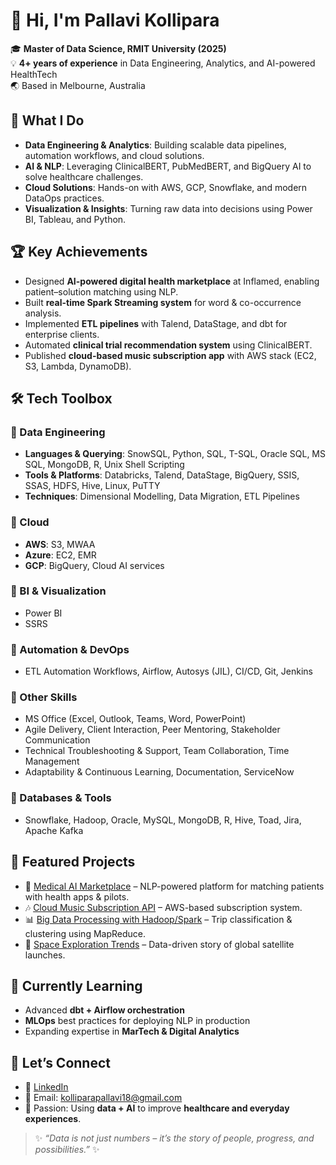 # 👋 Hi, I'm Pallavi Kollipara  

🎓 **Master of Data Science, RMIT University (2025)**  
💡 **4+ years of experience** in Data Engineering, Analytics, and AI-powered HealthTech  
🌏 Based in Melbourne, Australia  



## 🚀 What I Do
- **Data Engineering & Analytics**: Building scalable data pipelines, automation workflows, and cloud solutions.  
- **AI & NLP**: Leveraging ClinicalBERT, PubMedBERT, and BigQuery AI to solve healthcare challenges.  
- **Cloud Solutions**: Hands-on with AWS, GCP, Snowflake, and modern DataOps practices.  
- **Visualization & Insights**: Turning raw data into decisions using Power BI, Tableau, and Python.  



## 🏆 Key Achievements
- Designed **AI-powered digital health marketplace** at Inflamed, enabling patient–solution matching using NLP.  
- Built **real-time Spark Streaming system** for word & co-occurrence analysis.  
- Implemented **ETL pipelines** with Talend, DataStage, and dbt for enterprise clients.  
- Automated **clinical trial recommendation system** using ClinicalBERT.  
- Published **cloud-based music subscription app** with AWS stack (EC2, S3, Lambda, DynamoDB).  



## 🛠️ Tech Toolbox  

### 🔹 Data Engineering
- **Languages & Querying**: SnowSQL, Python, SQL, T-SQL, Oracle SQL, MS SQL, MongoDB, R, Unix Shell Scripting  
- **Tools & Platforms**: Databricks, Talend, DataStage, BigQuery, SSIS, SSAS, HDFS, Hive, Linux, PuTTY  
- **Techniques**: Dimensional Modelling, Data Migration, ETL Pipelines  

### 🔹 Cloud
- **AWS**: S3, MWAA  
- **Azure**: EC2, EMR  
- **GCP**: BigQuery, Cloud AI services  

### 🔹 BI & Visualization
- Power BI  
- SSRS  

### 🔹 Automation & DevOps
- ETL Automation Workflows, Airflow, Autosys (JIL), CI/CD, Git, Jenkins  

### 🔹 Other Skills
- MS Office (Excel, Outlook, Teams, Word, PowerPoint)  
- Agile Delivery, Client Interaction, Peer Mentoring, Stakeholder Communication  
- Technical Troubleshooting & Support, Team Collaboration, Time Management  
- Adaptability & Continuous Learning, Documentation, ServiceNow  

### 🔹 Databases & Tools
- Snowflake, Hadoop, Oracle, MySQL, MongoDB, R, Hive, Toad, Jira, Apache Kafka  
 


## 📂 Featured Projects
- 🔬 [Medical AI Marketplace](#) – NLP-powered platform for matching patients with health apps & pilots.  
- 🎶 [Cloud Music Subscription API](#) – AWS-based subscription system.  
- 📊 [Big Data Processing with Hadoop/Spark](#) – Trip classification & clustering using MapReduce.  
- 🌌 [Space Exploration Trends](#) – Data-driven story of global satellite launches.  



## 🌱 Currently Learning
- Advanced **dbt + Airflow orchestration**  
- **MLOps** best practices for deploying NLP in production  
- Expanding expertise in **MarTech & Digital Analytics**  



## 💬 Let’s Connect
- 💼 [LinkedIn](www.linkedin.com/in/pallavi-kollipara)  
- 📧 Email: kolliparapallavi18@gmail.com  
- 🖤 Passion: Using **data + AI** to improve **healthcare and everyday experiences**.  

> ✨ *“Data is not just numbers – it’s the story of people, progress, and possibilities.”* ✨  

